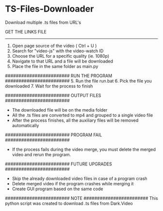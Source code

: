 # TS-Files-Downloader
Download multiple .ts files from URL's

  GET THE LINKS FILE
______________________
1. Open page source of  the video ( Ctrl + U )
2. Search for "video-js" with the video-watch ID
3. Choose the URL for a specific quality (ie. 1080p)
4. Navigate to that URL and a file will be downloaded
5. Place the file in the same folder as main.py

########################
RUN THE PROGRAM
########################
5. Run the file run.bat
6. Pick the file you downloaded
7. Wait for the process to finish

########################
OUTPUT FILES
########################
- The downloaded file will be on the media folder
- All the .ts files are converted to mp4 and grouped to a single video file
- After the process finishes, all the auxiliary files will be removed automatically

########################
PROGRAM FAIL
########################
- If the process fails during the video merge, you must delete the merged video
and rerun the program.

########################
FUTURE UPGRADES
########################
- Skip the already downloaded video files in case of a program crash
- Delete merged video if the program crashes while merging it
- Create GUI program based on the same code

########################
NOTE
########################
This python script was created to download .ts files from Dark.Video
